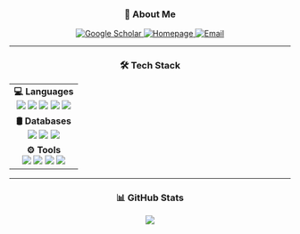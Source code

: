 <h3 align="center"> 🚀 About Me </h3>

<p align="center">
  <a href="https://scholar.google.com/citations?user=MyIS_8QAAAAJ&hl=zh-CN&oi=sra">
    <img alt="Google Scholar" src="https://img.shields.io/badge/Google&nbsp;Scholar-4285F4?style=for-the-badge&logo=google-scholar&logoColor=white">
  </a>
  <a href="https://ziyiwhat.github.io/">
    <img alt="Homepage" src="https://img.shields.io/badge/Homepage-181717?style=for-the-badge&logo=github">
  </a>
  <a href="mailto:ziyiwhat@gmail.com">
    <img alt="Email" src="https://img.shields.io/badge/Email-EA4335?style=for-the-badge&logo=gmail&logoColor=white">
  </a>
</p>

---

<h3 align="center"> 🛠 Tech Stack </h3>

<table align="center" border="0">
  <tr>
    <td align="center">
      <strong>💻 Languages</strong><br>
      <img src="https://img.shields.io/badge/Python-3776AB?style=for-the-badge&logo=python&logoColor=white">
      <img src="https://img.shields.io/badge/C++-00599C?style=for-the-badge&logo=c%2B%2B&logoColor=white">
      <img src="https://img.shields.io/badge/PHP-777BB4?style=for-the-badge&logo=php&logoColor=white">
      <img src="https://img.shields.io/badge/SQL-4479A1?style=for-the-badge&logo=mysql&logoColor=white">
      <img src="https://img.shields.io/badge/Rust-000000?style=for-the-badge&logo=rust&logoColor=white">
    </td>
  </tr>
  <tr>
    <td align="center">
      <strong>🛢 Databases</strong><br>
      <img src="https://img.shields.io/badge/MySQL-4479A1?style=for-the-badge&logo=mysql&logoColor=white">
      <img src="https://img.shields.io/badge/GaussDB-47A248?style=for-the-badge&logo=mongodb&logoColor=white">
      <img src="https://img.shields.io/badge/openGauss-0052CC?style=for-the-badge&logo=postgresql&logoColor=white">
    </td>
  </tr>
  <tr>
    <td align="center">
      <strong>⚙️ Tools</strong><br>
      <img src="https://img.shields.io/badge/Git-F05032?style=for-the-badge&logo=git&logoColor=white">
      <img src="https://img.shields.io/badge/VS%20Code-007ACC?style=for-the-badge&logo=visual-studio-code&logoColor=white">
      <img src="https://img.shields.io/badge/OpenPGP-008000?style=for-the-badge&logo=gnu-privacy-guard&logoColor=white">
      <img src="https://img.shields.io/badge/Wireshark-1679A7?style=for-the-badge&logo=wireshark&logoColor=white">
    </td>
  </tr>
</table>

---

<h3 align="center"> 📊 GitHub Stats </h3>

<p align="center">
  <a href="https://github.com/ziyiwhat">
    <img src="https://github-readme-stats.vercel.app/api/top-langs/?username=ziyiwhat&layout=compact&theme=radical">
  </a>
</p>
